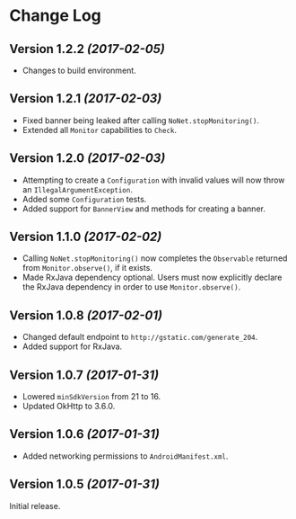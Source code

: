 Change Log
==========

Version 1.2.2 *(2017-02-05)*
----------------------------

* Changes to build environment.

Version 1.2.1 *(2017-02-03)*
----------------------------

* Fixed banner being leaked after calling `NoNet.stopMonitoring()`.
* Extended all `Monitor` capabilities to `Check`.

Version 1.2.0 *(2017-02-03)*
----------------------------

* Attempting to create a `Configuration` with invalid values will now throw an 
  `IllegalArgumentException`.
* Added some `Configuration` tests.
* Added support for `BannerView` and methods for creating a banner.

Version 1.1.0 *(2017-02-02)*
----------------------------

* Calling `NoNet.stopMonitoring()` now completes the `Observable` returned from 
  `Monitor.observe()`, if it exists.
* Made RxJava dependency optional. Users must now explicitly declare the RxJava dependency in order
  to use `Monitor.observe()`.


Version 1.0.8 *(2017-02-01)*
----------------------------

 * Changed default endpoint to `http://gstatic.com/generate_204`.
 * Added support for RxJava.


Version 1.0.7 *(2017-01-31)*
----------------------------

 * Lowered `minSdkVersion` from 21 to 16. 
 * Updated OkHttp to 3.6.0.


Version 1.0.6 *(2017-01-31)*
----------------------------

 * Added networking permissions to `AndroidManifest.xml`.


Version 1.0.5 *(2017-01-31)*
----------------------------

Initial release.

